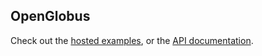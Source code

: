 
## OpenGlobus

Check out the [hosted examples](https://www.openglobus.org/examples.html), or the [API documentation](https://www.openglobus.org/api/).
